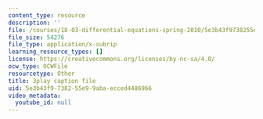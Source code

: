 ```yaml
---
content_type: resource
description: ''
file: /courses/18-03-differential-equations-spring-2010/5e3b43f9738255e99abaecced4486966_9KbpbBMThTE.vtt
file_size: 54276
file_type: application/x-subrip
learning_resource_types: []
license: https://creativecommons.org/licenses/by-nc-sa/4.0/
ocw_type: OCWFile
resourcetype: Other
title: 3play caption file
uid: 5e3b43f9-7382-55e9-9aba-ecced4486966
video_metadata:
  youtube_id: null
---
```

